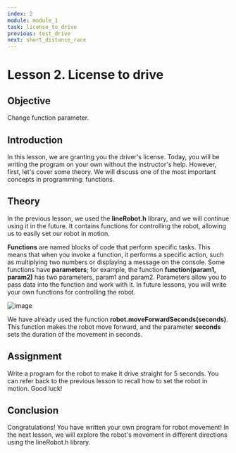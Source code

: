 ```yaml
---
index: 2
module: module_1
task: license_to_drive
previous: test_drive
next: short_distance_race
---
```

# Lesson 2. License to drive

## Objective
Change function parameter.

## Introduction
In this lesson, we are granting you the driver's license. Today, you will be writing the program on your own without the instructor's help. However, first, let's cover some theory. We will discuss one of the most important concepts in programming: functions.


##  Theory
In the previous lesson, we used the **lineRobot.h** library, and we will continue using it in the future. It contains functions for controlling the robot, allowing us to easily set our robot in motion.

**Functions** are named blocks of code that perform specific tasks. This means that when you invoke a function, it performs a specific action, such as multiplying two numbers or displaying a message on the console. Some functions have **parameters**; for example, the function **function(param1, param2)** has two parameters, param1 and param2. Parameters allow you to pass data into the function and work with it. In future lessons, you will write your own functions for controlling the robot.

![image](https://github.com/autolab-fi/line-robot-curriculum/assets/13139586/dc0e39f3-f349-4d8b-87df-ee64c2b120bd)

We have already used the function **robot.moveForwardSeconds(seconds)**. This function makes the robot move forward, and the parameter **seconds** sets the duration of the movement in seconds.

## Assignment 
Write a program for the robot to make it drive straight for 5 seconds. You can refer back to the previous lesson to recall how to set the robot in motion. Good luck!

## Conclusion
Congratulations! You have written your own program for robot movement! In the next lesson, we will explore the robot's movement in different directions using the lineRobot.h library.

